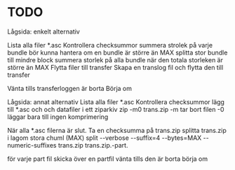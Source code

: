 
# TODO

Lågsida: enkelt alternativ

Lista alla filer *.asc
Kontrollera checksummor
summera strolek på varje bundle
  bör kunna hantera om en bundle är större än MAX
  splitta stor bundle till mindre block
summera storlek på alla bundle
när den totala storleken är större än MAX
Flytta filer till transfer
Skapa en translog fil och flytta den till transfer

Vänta tills transferloggen är borta
Börja om

Lågsida: annat alternativ
Lista alla filer *.asc
Kontrollera checksummor
lägg till *.asc och och datafiler i ett ziparkiv
zip -m0 trans.zip <filer>
  -m tar bort filen
  -0 läggar bara till ingen komprimering
  
När alla *.asc filerna är slut.
Ta en checksumma på trans.zip
  splitta trans.zip i lagom stora chuml (MAX)
  split --verbose --suffix=4 --bytes=MAX --numeric-suffixes trans.zip trans.zip.-part.
  
för varje part fil
  skicka över en partfil
  vänta tills den är borta
  börja om
  
  
